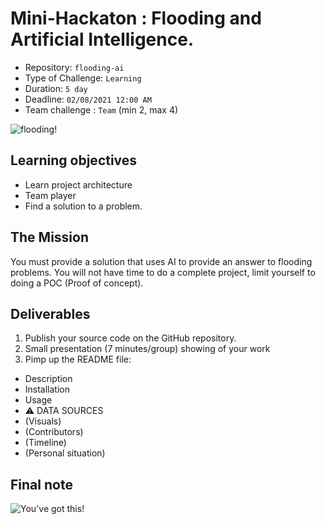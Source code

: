 # Mini-Hackaton : Flooding and Artificial Intelligence.

- Repository: `flooding-ai`
- Type of Challenge: `Learning`
- Duration: `5 day`
- Deadline: `02/08/2021 12:00 AM`
- Team challenge : `Team` (min 2,  max 4)

![flooding!](https://eoimages.gsfc.nasa.gov/images/imagerecords/148000/148598/weuropeflooding_oli_2021167.jpg)

## Learning objectives

- Learn project architecture
- Team player
- Find a solution to a problem. 

## The Mission

You must provide a solution that uses AI to provide an answer to flooding problems. You will not have time to do a complete project, limit yourself to doing a POC (Proof of concept). 


## Deliverables
1. Publish your source code on the GitHub repository.
2. Small presentation (7 minutes/group) showing of your work
3. Pimp up the README file:
  * Description
  * Installation
  * Usage
  * ⚠️ DATA SOURCES
  * (Visuals)
  * (Contributors)
  * (Timeline)
  * (Personal situation)


## Final note

![You've got this!](https://media.giphy.com/media/BcCoMy2A0eYELrRZ6O/giphy.gif)